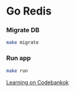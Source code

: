 # Go Redis

### Migrate DB

```bash
make migrate
```

### Run app

```bash
make run
```

[Learning on Codebankok](https://www.youtube.com/playlist?list=PLyZTXfAT27ib7T9Eg3qhvDE5rgvjQk4OL)